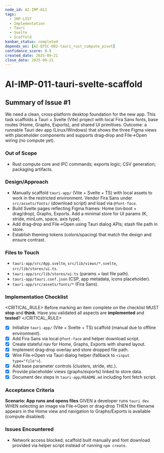 ```yaml
---
node_id: AI-IMP-011
tags:
  - IMP-LIST
  - Implementation
  - Tauri
  - Svelte
  - Scaffold
kanban_status: completed
depends_on: [AI-EPIC-002-tauri_rust_compute_pivot]
confidence_score: 0.9
created_date: 2025-09-21
close_date: 2025-09-21
--- 
```


# AI-IMP-011-tauri-svelte-scaffold

## Summary of Issue #1
We need a clean, cross‑platform desktop foundation for the new app. This task scaffolds a Tauri + Svelte (Vite) project with local Fira Sans fonts, base routes (Home, Graphs, Exports), and shared UI primitives. Outcome: a runnable Tauri dev app (Linux/Windows) that shows the three Figma views with placeholder components and supports drag‑drop and File→Open wiring (no compute yet).

### Out of Scope 
- Rust compute core and IPC commands; exports logic; CSV generation; packaging artifacts.

### Design/Approach  
- Manually scaffold `tauri-app/` (Vite + Svelte + TS) with local assets to work in the restricted environment. Vendor Fira Sans under `src/assets/fonts/` (download script) and load via `@font-face`.
- Build Svelte pages reflecting Figma frames: Home (on‑boot + drag/drop), Graphs, Exports. Add a minimal store for UI params (K, stride, minLum, space, axis type).
- Add drag‑drop and File→Open using Tauri dialog APIs; stash file path in store.
- Establish theming tokens (colors/spacing) that match the design and ensure contrast.

### Files to Touch
- `tauri-app/src/App.svelte`, `src/lib/views/*.svelte`, `src/lib/stores/ui.ts`.
- `tauri-app/src/lib/stores/ui.ts` (params + last file path).
- `tauri-app/tauri.conf.json` (CSP, app metadata, icons placeholder).
- `tauri-app/src/assets/fonts/*` (Fira Sans).

### Implementation Checklist

<CRITICAL_RULE>
Before marking an item complete on the checklist MUST **stop** and **think**. Have you validated all aspects are **implemented** and **tested**? 
</CRITICAL_RULE> 

- [x] Initialize `tauri-app/` (Vite + Svelte + TS) scaffold (manual due to offline environment).
- [x] Add Fira Sans via local `@font-face` and helper download script.
- [x] Create stateful nav for Home, Graphs, Exports with shared layout.
- [x] Implement drag‑drop overlay and store dropped file path.
- [x] Wire File→Open via Tauri dialog helper (fallback to `<input type="file">`).
- [x] Add base parameter controls (clusters, stride, etc.).
- [x] Provide placeholder views (graphs/exports) linked to store data.
- [x] Document dev steps in `tauri-app/README.md` including font fetch script.

### Acceptance Criteria
**Scenario: App runs and opens files**
GIVEN a developer runs `tauri dev`
WHEN selecting an image via File→Open or drag‑drop
THEN the filename appears in the Home view and navigation to Graphs/Exports is available (compute disabled).

### Issues Encountered 
- Network access blocked; scaffold built manually and font download provided via helper script instead of running `npm create`. 
